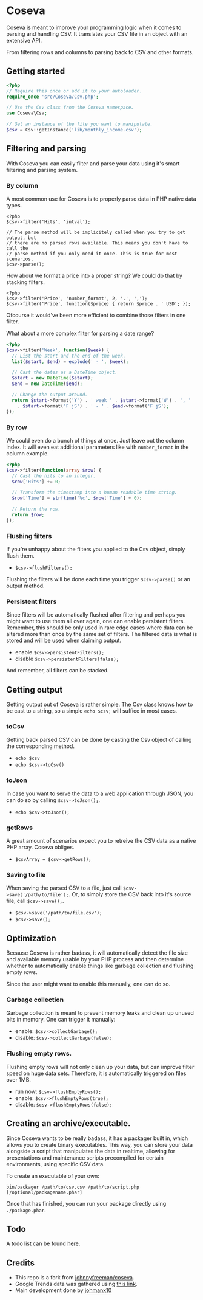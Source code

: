 # Coseva
Coseva is meant to improve your programming logic when it comes to parsing and handling CSV.
It translates your CSV file in an object with an extensive API.

From filtering rows and columns to parsing back to CSV and other formats.

## Getting started

```php
<?php
// Require this once or add it to your autoloader.
require_once 'src/Coseva/Csv.php';

// Use the Csv class from the Coseva namespace.
use Coseva\Csv;

// Get an instance of the file you want to manipulate.
$csv = Csv::getInstance('lib/monthly_income.csv');
```

## Filtering and parsing

With Coseva you can easily filter and parse your data using it's smart filtering and parsing system.


### By column

A most common use for Coseva is to properly parse data in PHP native data types.

```
<?php
$csv->filter('Hits', 'intval');

// The parse method will be implicitely called when you try to get output, but
// there are no parsed rows available. This means you don't have to call the
// parse method if you only need it once. This is true for most scenarios.
$csv->parse();
```

How about we format a price into a proper string? We could do that by stacking filters.

```
<?php
$csv->filter('Price', 'number_format', 2, '.', ',');
$csv->filter('Price', function($price) { return $price . ' USD'; });
```

Ofcourse it would've been more efficient to combine those filters in one filter.

What about a more complex filter for parsing a date range?

```php
<?php
$csv->filter('Week', function($week) {
  // List the start and the end of the week.
  list($start, $end) = explode(' - ', $week);

  // Cast the dates as a DateTime object.
  $start = new DateTime($start);
  $end = new DateTime($end);

  // Change the output around.
  return $start->format('Y') . ' week ' . $start->format('W') . ', '
    . $start->format('F jS') . ' - ' . $end->format('F jS');
});
```

### By row

We could even do a bunch of things at once. Just leave out the column index.
It will even eat additional parameters like with `number_format` in the column example.

```php
<?php
$csv->filter(function(array $row) {
  // Cast the hits to an integer.
  $row['Hits'] += 0;

  // Transform the timestamp into a human readable time string.
  $row['Time'] = strftime('%c', $row['Time'] + 0);

  // Return the row.
  return $row;
});
```

### Flushing filters

If you're unhappy about the filters you applied to the Csv object, simply flush them.

- `$csv->flushFilters();`

Flushing the filters will be done each time you trigger `$csv->parse()` or an output method.

### Persistent filters

Since filters will be automatically flushed after filtering and perhaps you might want to use them all over again, one
can enable persistent filters. Remember, this should be only used in rare edge cases where data can be altered more than once by the same set of filters. The filtered data is what is stored and will be used when claiming output.

- enable  `$csv->persistentFilters();`
- disable `$csv->persistentFilters(false);`

And remember, all filters can be stacked.

## Getting output

Getting output out of Coseva is rather simple. The Csv class knows how to be cast to a string, so a simple `echo $csv;` will suffice in most cases.

### toCsv

Getting back parsed CSV can be done by casting the Csv object of calling the corresponding method.

- `echo $csv`
- `echo $csv->toCsv()`

### toJson

In case you want to serve the data to a web application through JSON, you can do so by calling `$csv->toJson();`.

- `echo $csv->toJson();`

### getRows

A great amount of scenarios expect you to retreive the CSV data as a native PHP array. Coseva obliges.

- `$csvArray = $csv->getRows();`

### Saving to file

When saving the parsed CSV to a file, just call `$csv->save('/path/to/file');`. Or, to simply store the CSV back into it's source file, call `$csv->save();`.

- `$csv->save('/path/to/file.csv');`
- `$csv->save();`

## Optimization

Because Coseva is rather badass, it will automatically detect the file size and available memory usable by your PHP process and then determine whether to automatically enable things like garbage collection and flushing empty rows.

Since the user might want to enable this manually, one can do so.

### Garbage collection

Garbage collection is meant to prevent memory leaks and clean up unused bits in memory.
One can trigger it manually:

- enable:  `$csv->collectGarbage();`
- disable: `$csv->collectGarbage(false);`

### Flushing empty rows.

Flushing empty rows will not only clean up your data, but can improve filter speed on huge data sets. Therefore, it is automatically triggered on files over 1MB.

- run now: `$csv->flushEmptyRows();`
- enable:  `$csv->flushEmptyRows(true);`
- disable: `$csv->flushEmptyRows(false);`

## Creating an archive/executable.

Since Coseva wants to be really badass, it has a packager built in, which allows you to create binary executables.
This way, you can store your data alongside a script that manipulates the data in realtime, allowing for presentations and maintenance scripts precompiled for certain environments, using specific CSV data.

To create an executable of your own:

`bin/packager /path/to/csv.csv /path/to/script.php [/optional/packagename.phar]`

Once that has finished, you can run your package directly using `./package.phar`.

## Todo

A todo list can be found [here](TODO.md).

## Credits

- This repo is a fork from [johnnyfreeman/coseva](https://github.com/johnnyfreeman/coseva).
- Google Trends data was gathered using [this link](http://www.google.com/trends/explore?hl=en#q=github).
- Main development done by [johmanx10](https://github.com/johmanx10)